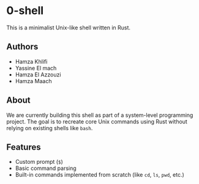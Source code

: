 # 0-shell

This is a minimalist Unix-like shell written in Rust.

## Authors

- Hamza Khlifi
- Yassine El mach
- Hamza El Azzouzi
- Hamza Maach

## About

We are currently building this shell as part of a system-level programming project. The goal is to recreate core Unix commands using Rust without relying on existing shells like `bash`.

## Features

- Custom prompt (`$`)
- Basic command parsing
- Built-in commands implemented from scratch (like `cd`, `ls`, `pwd`, etc.)

